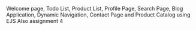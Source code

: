 Welcome page, Todo List, Product List, Profile Page, Search Page, Blog Application, Dynamic Navigation, Contact Page and Product Catalog using EJS
Also assignment 4
